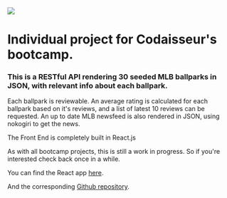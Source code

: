 <img src="https://circleci.com/gh/:joostcalis/:ballparks.png?circle-token=:circle-token" />

# Individual project for Codaisseur's bootcamp.

### This is a RESTful API rendering 30 seeded MLB ballparks in JSON, with relevant info about each ballpark.

Each ballpark is reviewable. An average rating is calculated for each ballpark based on it's reviews, and a list of latest 10 reviews can be requested.
An up to date MLB newsfeed is also rendered in JSON, using nokogiri to get the news.

The Front End is completely built in React.js

As with all bootcamp projects, this is still a work in progress. So if you're interested check back once in a while.

You can find the React app <a href="http://physiotherapist-walrus-68848.bitballoon.com/" target="blank">here</a>.

And the corresponding <a href="https://github.com/joostcalis/ballparks_front" target="blank">Github repository</a>.
